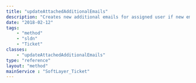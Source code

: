 ```yaml
---
title: "updateAttachedAdditionalEmails"
description: "Creates new additional emails for assigned user if new emails are provided. Attaches any newly created additional emails to ticket. Remove any additional emails from a ticket that are not provided as part of $emails "
date: "2018-02-12"
tags:
    - "method"
    - "sldn"
    - "Ticket"
classes:
    - "updateAttachedAdditionalEmails"
type: "reference"
layout: "method"
mainService : "SoftLayer_Ticket"
---
```

